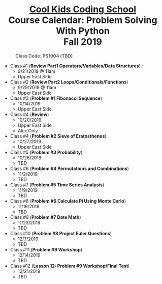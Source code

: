 # <center>[**Cool Kids Coding School**](http://www.coolkidscodingschool.com)<br>Course Calendar: **Problem Solving With Python**<br>  Fall 2019

> **Class Code: PS1904 (TBD)**

+ Class #1 (**Review Part1 Operators/Variables/Data Structures**)
  + 9/21/2019 @ 11am
  + Upper East Side
+ Class #2 (**Review Part2 Loops/Conditionals/Functions**)
  + 9/29/2019 @ 11am
  + Upper East Side
+ Class #3 (**Problem #1 Fibonacci Sequence**)
  + 10/14/2019
  + Upper East Side
+ Class #4 (**Review**)
  + 10/20/2019
  + Upper East Side
  + Alex Only
+ Class #4 (**Problem #2 Sieve of Eratosthenes**)
  + 10/27/2019
  + Upper East Side
+ Class #5 (**Problem #3 Probability**)
  + 10/26/2019
  + TBD
+ Class #6 (**Problem #4 Permutations and Combinations**)
  + 11/2/2019
  + TBD
+ Class #7 (**Problem #5 Time Series Analysis**)
  + 11/9/2019
  + TBD
+ Class #8 (**Problem #6 Calculate Pi Using Monte Carlo**)
  + 11/16/2019
  + TBD
+ Class #9 (**Problem #7 Date Math**)
  + 11/23/2019
  + TBD
+ Class #10 (**Problem #8 Project Euler Questions**)
  + 12/7/2019
  + TBD
+ Class #11 (**Problem #9 Workshop**)
  + 12/14/2019
  + TBD
+ Class #12 (**Lesson 12: Problem #9 Workshop/Final Test**) 
  + 12/21/2019
  + TBD
